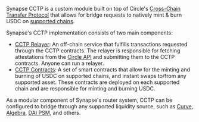 Synapse CCTP is a custom module built on top of Circle's [Cross-Chain Transfer Protocol](https://www.circle.com/en/cross-chain-transfer-protocol) that allows for bridge requests to natively mint & burn USDC on [supported chains](https://developers.circle.com/stablecoins/docs/cctp-getting-started#supported-blockchains).

Synapse's CCTP implementation consists of two main components:

- [CCTP Relayer](./Relayer.md): An off-chain service that fulfills transactions requested through the CCTP contracts. The relayer is responsible for fetching attestations from the [Circle API](https://developers.circle.com/stablecoin/reference) and submitting them to the CCTP contracts. Anyone can run a relayer.
- [CCTP Contracts](./Contracts.md): A set of smart contracts that allow for the minting and burning of USDC on supported chains, and instant swaps to/from any supported asset. These contracts are deployed on each supported chain and are responsible for minting and burning USDC.

As a modular component of Synapse's router system, CCTP can be configured to bridge through any supported liquidity source, such as [Curve](https://github.com/synapsecns/synapse-contracts/blob/885cbe06a960591b1bdef330f3d3d57c49dba8e2/contracts/router/modules/pool/curve/CurveV1Module.sol), [Algebra](https://github.com/synapsecns/synapse-contracts/blob/885cbe06a960591b1bdef330f3d3d57c49dba8e2/contracts/router/modules/pool/algebra/AlgebraModule.sol), [DAI PSM](https://github.com/synapsecns/synapse-contracts/blob/885cbe06a960591b1bdef330f3d3d57c49dba8e2/contracts/router/modules/pool/dss/DssPsmModule.sol),  and others.
